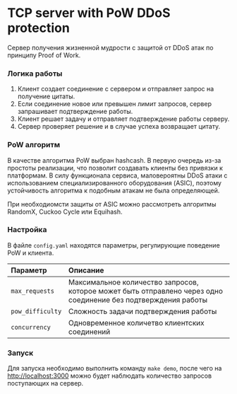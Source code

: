 # TCP server with PoW DDoS protection

Сервер получения жизненной мудрости с защитой от DDoS атак по принципу Proof of Work.

### Логика работы

1. Клиент создает соединение с сервером и отправляет запрос на получение цитаты.
2. Если соединение новое или превышен лимит запросов, сервер запрашивает подтверждение работы.
3. Клиент решает задачу и отправляет подтверждение работы серверу.
4. Сервер проверяет решение и в случае успеха возвращает цитату.

### PoW алгоритм

В качестве алгоритма PoW выбран hashcash. В первую очередь из-за простоты реализации, что позволит создавать клиенты без привязки к платформам. В силу функционала сервиса, маловероятны DDoS атаки с использованием специализированного оборудования (ASIC), поэтому устойчивость алгоритма к подобным атакам не была определяющей.

При необходиомсти защиты от ASIC можно рассмотреть алгоритмы RandomX, Cuckoo Cycle или Equihash.

### Настройка

В файле `config.yaml` находятся параметры, регулирующие поведение PoW и клиента.

| Параметр | Описание |
|:-----|:-----------|
| `max_requests` | Максимальное количество запросов, которое может быть отправлено через одно соединение без подтверждения работы |
| `pow_difficulty` | Сложность задачи подтверждения работы |
| `concurrency` | Одновременное количетво клиентских соединений |

### Запуск

Для запуска необходимо выполнить команду 
`make demo`, после чего на [http://localhost:3000](http://localhost:3000/d/ee1d89upl2rcwb/tcp-pow) можно будет наблюдать количество запросов поступающих на сервер.
